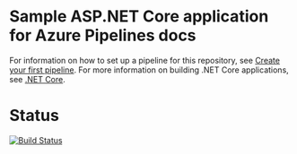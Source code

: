 # Sample ASP.NET Core application for Azure Pipelines docs

For information on how to set up a pipeline for this repository, see [Create your first pipeline](https://docs.microsoft.com/azure/devops/pipelines/get-started-yaml?view=azure-devops).
For more information on building .NET Core applications, see [.NET Core](https://docs.microsoft.com/azure/devops/pipelines/languages/dotnet-core?view=azure-devops).

# Status

[![Build Status](https://dev.azure.com/bipbip38/dotnetpipeline/_apis/build/status/bipbip38.pipelines-dotnet-core?branchName=master)](https://dev.azure.com/bipbip38/dotnetpipeline/_build/latest?definitionId=1&branchName=master)
